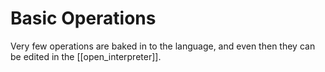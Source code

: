 # Basic Operations

Very few operations are baked in to the language, and even then they can be
edited in the [[open_interpreter]]. 


